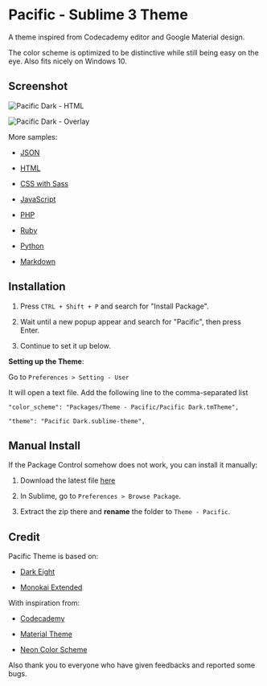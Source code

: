 Pacific - Sublime 3 Theme
========

A theme inspired from Codecademy editor and Google Material design.

The color scheme is optimized to be distinctive while still being easy on the eye. Also fits nicely on Windows 10.

Screenshot
------------------

![Pacific Dark - HTML](http://cdn.setyono.net/pacific/sample-html.jpg)

![Pacific Dark - Overlay](http://cdn.setyono.net/pacific/sample-overlay.jpg)

More samples:

- [JSON](http://cdn.setyono.net/pacific/sample-json.jpg)

- [HTML](http://cdn.setyono.net/pacific/sample-html.jpg)

- [CSS with Sass](http://cdn.setyono.net/pacific/sample-css.jpg)

- [JavaScript](http://cdn.setyono.net/pacific/sample-javascript.jpg)

- [PHP](http://cdn.setyono.net/pacific/sample-php.jpg)

- [Ruby](http://cdn.setyono.net/pacific/sample-ruby.jpg)

- [Python](http://cdn.setyono.net/pacific/sample-python.jpg)

- [Markdown](http://cdn.setyono.net/pacific/sample-markdown.jpg)


Installation
-------------------

1. Press `CTRL + Shift + P` and search for "Install Package".

2. Wait until a new popup appear and search for "Pacific", then press Enter.

3. Continue to set it up below.

**Setting up the Theme**:

Go to `Preferences > Setting - User`

It will open a text file. Add the following line to the comma-separated list

    "color_scheme": "Packages/Theme - Pacific/Pacific Dark.tmTheme",

    "theme": "Pacific Dark.sublime-theme",

Manual Install
----------------

If the Package Control somehow does not work, you can install it manually:

1. Download the latest file [here](https://github.com/hrsetyono/theme_pacific/releases)

2. In Sublime, go to `Preferences > Browse Package`.

3. Extract the zip there and **rename** the folder to `Theme - Pacific`.

Credit
-------------------

Pacific Theme is based on:

- [Dark Eight](https://github.com/ShawnMcCool/theme-dark-eight)

- [Monokai Extended](https://github.com/jonschlinkert/sublime-monokai-extended)

With inspiration from:

- [Codecademy](http://codecademy.com/)

- [Material Theme](https://github.com/equinusocio/material-theme)

- [Neon Color Scheme](https://github.com/MattDMo/Neon-color-scheme)

Also thank you to everyone who have given feedbacks and reported some bugs.